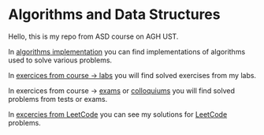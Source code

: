 # Algorithms and Data Structures
Hello, this is my repo from ASD course on AGH UST.

In [algorithms implementation] you can find implementations of algorithms used to solve various problems. 

In [exercices from course -> labs] you will find solved exercises from my labs.

In exercices from course -> [exams] or [colloquiums] you will find solved problems from tests or exams.

In [excercies from LeetCode] you can see my solutions for [LeetCode] problems.


[algorithms implementation]: https://github.com/pvtrov/Algorithms-and-Data-Structures/tree/master/algorithms%20implementations%20
[exercices from course -> labs]: https://github.com/pvtrov/Algorithms-and-Data-Structures/tree/master/excercises%20from%20course/labs
[exams]: https://github.com/pvtrov/Algorithms-and-Data-Structures/tree/master/excercises%20from%20course/exams
[colloquiums]: https://github.com/pvtrov/Algorithms-and-Data-Structures/tree/master/excercises%20from%20course/colloquiums
[excercies from LeetCode]: https://github.com/pvtrov/Algorithms-and-Data-Structures/tree/master/excercies%20from%20LeetCode
[LeetCode]: https://leetcode.com/
